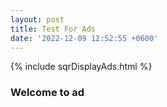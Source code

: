 ```yaml
---
layout: post
title: Test For Ads
date: '2022-12-09 12:52:55 +0600'
---
```

{% include sqrDisplayAds.html %}

### Welcome to ad
